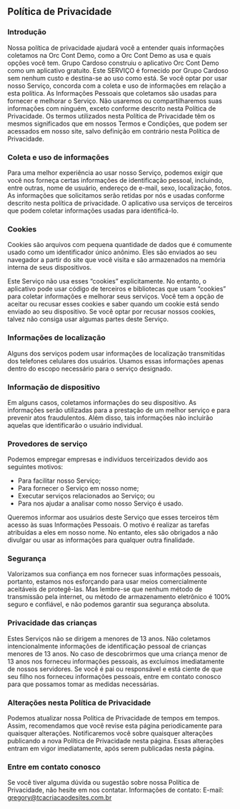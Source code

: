 Política de Privacidade
----------------

### Introdução
Nossa política de privacidade ajudará você a entender quais informações coletamos na Orc Cont Demo, como a Orc Cont Demo as usa e quais opções você tem.
Grupo Cardoso construiu o aplicativo Orc Cont Demo como um aplicativo gratuito. Este SERVIÇO é fornecido por Grupo Cardoso sem nenhum custo e destina-se ao uso como está.
Se você optar por usar nosso Serviço, concorda com a coleta e uso de informações em relação a esta política. As Informações Pessoais que coletamos são usadas para fornecer e melhorar o Serviço. Não usaremos ou compartilharemos suas informações com ninguém, exceto conforme descrito nesta Política de Privacidade.
Os termos utilizados nesta Política de Privacidade têm os mesmos significados que em nossos Termos e Condições, que podem ser acessados ​​em nosso site, salvo definição em contrário nesta Política de Privacidade.

### Coleta e uso de informações
Para uma melhor experiência ao usar nosso Serviço, podemos exigir que você nos forneça certas informações de identificação pessoal, incluindo, entre outras, nome de usuário, endereço de e-mail, sexo, localização, fotos. As informações que solicitamos serão retidas por nós e usadas conforme descrito nesta política de privacidade.
O aplicativo usa serviços de terceiros que podem coletar informações usadas para identificá-lo.

### Cookies
Cookies são arquivos com pequena quantidade de dados que é comumente usado como um identificador único anônimo. Eles são enviados ao seu navegador a partir do site que você visita e são armazenados na memória interna de seus dispositivos.

Este Serviço não usa esses “cookies” explicitamente. No entanto, o aplicativo pode usar código de terceiros e bibliotecas que usam “cookies” para coletar informações e melhorar seus serviços. Você tem a opção de aceitar ou recusar esses cookies e saber quando um cookie está sendo enviado ao seu dispositivo. Se você optar por recusar nossos cookies, talvez não consiga usar algumas partes deste Serviço.

### Informações de localização
Alguns dos serviços podem usar informações de localização transmitidas dos telefones celulares dos usuários. Usamos essas informações apenas dentro do escopo necessário para o serviço designado.

### Informação de dispositivo
Em alguns casos, coletamos informações do seu dispositivo. As informações serão utilizadas para a prestação de um melhor serviço e para prevenir atos fraudulentos. Além disso, tais informações não incluirão aquelas que identificarão o usuário individual.

### Provedores de serviço
Podemos empregar empresas e indivíduos terceirizados devido aos seguintes motivos:
* Para facilitar nosso Serviço;
* Para fornecer o Serviço em nosso nome;
* Executar serviços relacionados ao Serviço; ou
* Para nos ajudar a analisar como nosso Serviço é usado.

Queremos informar aos usuários deste Serviço que esses terceiros têm acesso às suas Informações Pessoais. O motivo é realizar as tarefas atribuídas a eles em nosso nome. No entanto, eles são obrigados a não divulgar ou usar as informações para qualquer outra finalidade.

### Segurança
Valorizamos sua confiança em nos fornecer suas informações pessoais, portanto, estamos nos esforçando para usar meios comercialmente aceitáveis ​​de protegê-las. Mas lembre-se que nenhum método de transmissão pela internet, ou método de armazenamento eletrônico é 100% seguro e confiável, e não podemos garantir sua segurança absoluta.

### Privacidade das crianças
Estes Serviços não se dirigem a menores de 13 anos. Não coletamos intencionalmente informações de identificação pessoal de crianças menores de 13 anos. No caso de descobrirmos que uma criança menor de 13 anos nos forneceu informações pessoais, as excluímos imediatamente de nossos servidores. Se você é pai ou responsável e está ciente de que seu filho nos forneceu informações pessoais, entre em contato conosco para que possamos tomar as medidas necessárias.

### Alterações nesta Política de Privacidade
Podemos atualizar nossa Política de Privacidade de tempos em tempos. Assim, recomendamos que você revise esta página periodicamente para quaisquer alterações. Notificaremos você sobre quaisquer alterações publicando a nova Política de Privacidade nesta página. Essas alterações entram em vigor imediatamente, após serem publicadas nesta página.

### Entre em contato conosco
Se você tiver alguma dúvida ou sugestão sobre nossa Política de Privacidade, não hesite em nos contatar.
Informações de contato:
E-mail: gregory@tcacriacaodesites.com.br
